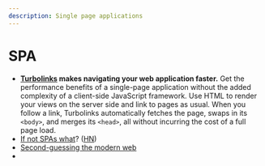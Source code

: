 ```yaml
---
description: Single page applications
---
```


# SPA

* ****[**Turbolinks**](https://github.com/turbolinks/turbolinks)** makes navigating your web application faster.** Get the performance benefits of a single-page application without the added complexity of a client-side JavaScript framework. Use HTML to render your views on the server side and link to pages as usual. When you follow a link, Turbolinks automatically fetches the page, swaps in its `<body>`, and merges its `<head>`, all without incurring the cost of a full page load.
* [If not SPAs what](https://macwright.com/2020/10/28/if-not-spas.html)? ([HN](https://news.ycombinator.com/item?id=24920702))
* [Second-guessing the modern web ](https://macwright.com/2020/05/10/spa-fatigue.html)
*

